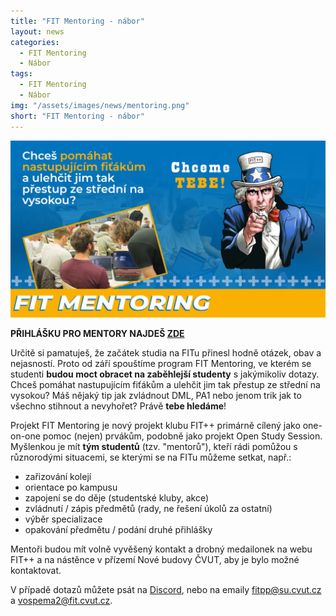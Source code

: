 ```yaml
---
title: "FIT Mentoring - nábor"
layout: news
categories:
  - FIT Mentoring
  - Nábor
tags:
  - FIT Mentoring
  - Nábor
img: "/assets/images/news/mentoring.png"
short: "FIT Mentoring - nábor"
---
```


![](/assets/images/news/mentoring.png)

**PŘIHLÁŠKU PRO MENTORY NAJDEŠ [ZDE](https://forms.gle/A5j2xrXw8GVemf5DA)**

Určitě si pamatuješ, že začátek studia na FITu přinesl hodně otázek, obav a nejasností. Proto od září spouštíme program FIT Mentoring, ve kterém se studenti **budou moct obracet na zaběhlejší studenty** s jakýmikoliv dotazy.
Chceš pomáhat nastupujícím fiťákům a ulehčit jim tak přestup ze střední na vysokou? Máš nějaký tip jak zvládnout DML, PA1 nebo jenom trik jak to všechno stihnout a nevyhořet? Právě **tebe hledáme**!

Projekt FIT Mentoring je nový projekt klubu FIT++ primárně cílený jako one-on-one pomoc (nejen) prvákům, podobně jako projekt Open Study Session.
Myšlenkou je mít **tým studentů** (tzv. "mentorů"), kteří rádi pomůžou s různorodými situacemi, se kterými se na FITu můžeme setkat, např.:
- zařizování kolejí
- orientace po kampusu
- zapojení se do děje (studentské kluby, akce)
- zvládnutí / zápis předmětů (rady, ne řešení úkolů za ostatní)
- výběr specializace
- opakování předmětu / podání druhé přihlášky

Mentoři budou mít volně vyvěšený kontakt a drobný medailonek na webu FIT++ a na nástěnce v přízemí Nové budovy ČVUT, aby je bylo možné kontaktovat.

V případě dotazů můžete psát na [Discord](https://discord.gg/xZGkU7cct6), nebo na emaily [fitpp@su.cvut.cz](mailto:fitpp@su.cvut.cz) a [vospema2@fit.cvut.cz](mailto:vospema2@fit.cvut.cz).